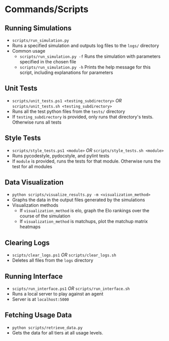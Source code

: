 # Commands/Scripts
## Running Simulations
- `scripts/run_simulation.py`
- Runs a specified simulation and outputs log files to the `logs/` directory
- Common usage
  - `scripts/run_simulation.py -f` Runs the simulation with parameters specified in the chosen file
  - `scripts/run_simulation.py -h` Prints the help message for this script, including explanations for parameters

## Unit Tests
- `scripts/unit_tests.ps1 <testing_subdirectory>` _OR_ `scripts/unit_tests.sh <testing_subdirectory>`
- Runs all the test python files from the `tests/` directory
- If `testing_subdirectory` is provided, only runs that directory's tests. Otherwise runs all tests

## Style Tests
- `scripts/style_tests.ps1 <module>` _OR_ `scripts/style_tests.sh <module>`
- Runs pycodestyle, pydocstyle, and pylint tests
- If `module` is provided, runs the tests for that module. Otherwise runs the test for all modules

## Data Visualization
- `python scripts/visualize_results.py -m <visualization_method>`
- Graphs the data in the output files generated by the simulations
- Visualization methods
  - If `visualization_method` is elo, graph the Elo rankings over the course of the simulation
  - If `visualization_method` is matchups, plot the matchup matrix heatmaps

## Clearing Logs
- `scipts/clear_logs.ps1` _OR_ `scripts/clear_logs.sh`
- Deletes all files from the `logs` directory

## Running Interface
- `scipts/run_interface.ps1` _OR_ `scripts/run_interface.sh`
- Runs a local server to play against an agent
- Server is at `localhost:5000`

## Fetching Usage Data
- `python scripts/retrieve_data.py`
- Gets the data for all tiers at all usage levels.